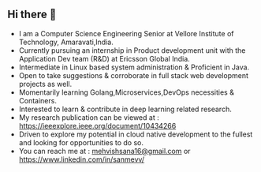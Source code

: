 ## Hi there 👋

- I am a Computer Science Engineering Senior at Vellore Institute of Technology, Amaravati,India.
- Currently pursuing an internship in Product development unit with the Application Dev team (R&D) at Ericsson Global India.
- Intermediate in Linux based system administration & Proficient in Java.
- Open to take suggestions & corroborate in full stack web development projects as well.
- Momentarily learning Golang,Microservices,DevOps necessities & Containers.
- Interested to learn & contribute in deep learning related research.
-  My research publication can be viewed at : https://ieeexplore.ieee.org/document/10434266
- Driven to explore my potential in cloud native development to the fullest and looking for opportunities to do so. 
- You can reach me at : mehvishsana16@gmail.com or https://www.linkedin.com/in/sanmevv/

